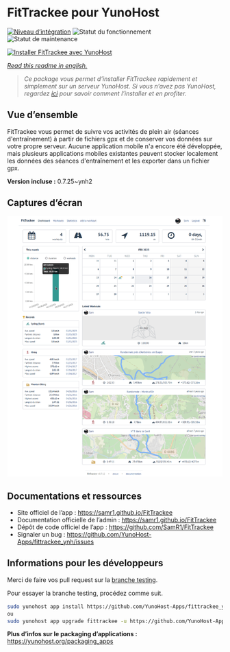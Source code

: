 <!--
N.B.: This README was automatically generated by https://github.com/YunoHost/apps/tree/master/tools/README-generator
It shall NOT be edited by hand.
-->

# FitTrackee pour YunoHost

[![Niveau d’intégration](https://dash.yunohost.org/integration/fittrackee.svg)](https://dash.yunohost.org/appci/app/fittrackee) ![Statut du fonctionnement](https://ci-apps.yunohost.org/ci/badges/fittrackee.status.svg) ![Statut de maintenance](https://ci-apps.yunohost.org/ci/badges/fittrackee.maintain.svg)

[![Installer FitTrackee avec YunoHost](https://install-app.yunohost.org/install-with-yunohost.svg)](https://install-app.yunohost.org/?app=fittrackee)

*[Read this readme in english.](./README.md)*

> *Ce package vous permet d’installer FitTrackee rapidement et simplement sur un serveur YunoHost.
Si vous n’avez pas YunoHost, regardez [ici](https://yunohost.org/#/install) pour savoir comment l’installer et en profiter.*

## Vue d’ensemble

FitTrackee vous permet de suivre vos activités de plein air (séances d'entraînement) à partir de fichiers gpx et de conserver vos données sur votre propre serveur.
Aucune application mobile n'a encore été développée, mais plusieurs applications mobiles existantes peuvent stocker localement les données des séances d'entraînement et les exporter dans un fichier gpx.

**Version incluse :** 0.7.25~ynh2

## Captures d’écran

![Capture d’écran de FitTrackee](./doc/screenshots/screenshot-fittrackee.png)

## Documentations et ressources

* Site officiel de l’app : <https://samr1.github.io/FitTrackee>
* Documentation officielle de l’admin : <https://samr1.github.io/FitTrackee>
* Dépôt de code officiel de l’app : <https://github.com/SamR1/FitTrackee>
* Signaler un bug : <https://github.com/YunoHost-Apps/fittrackee_ynh/issues>

## Informations pour les développeurs

Merci de faire vos pull request sur la [branche testing](https://github.com/YunoHost-Apps/fittrackee_ynh/tree/testing).

Pour essayer la branche testing, procédez comme suit.

``` bash
sudo yunohost app install https://github.com/YunoHost-Apps/fittrackee_ynh/tree/testing --debug
ou
sudo yunohost app upgrade fittrackee -u https://github.com/YunoHost-Apps/fittrackee_ynh/tree/testing --debug
```

**Plus d’infos sur le packaging d’applications :** <https://yunohost.org/packaging_apps>